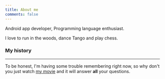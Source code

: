```yaml
---
title: About me
comments: false
---
```


Android app developer, Programming language enthusiast. 

I love to run in the woods, dance Tango and play chess.  


### My history
****

To be honest, I'm having some trouble remembering right now, so why don't you just watch [my movie](http://en.wikipedia.org/wiki/The_Princess_Bride_%28film%29) and it will answer **all** your questions.